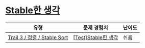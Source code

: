 # [Stable한 생각](https://en.codetree.ai/trails/complete/curated-cards/test-stable-sort-concept)

|유형|문제 경험치|난이도|
|---|---|---|
|[Trail 3 / 정렬 / Stable Sort](https://www.codetree.ai/trail-info/novice-high/)|[[Test]Stable한 생각](https://www.codetree.ai/trails/complete/curated-cards/test-stable-sort-concept/)|쉬움|

